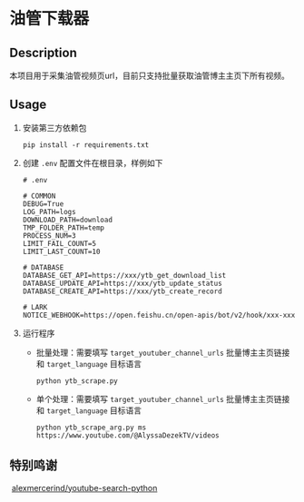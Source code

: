 # 油管下载器

## Description

​	本项目用于采集油管视频页url，目前只支持批量获取油管博主主页下所有视频。



## Usage

1. 安装第三方依赖包

   ```
   pip install -r requirements.txt
   ```

2. 创建 `.env` 配置文件在根目录，样例如下

   ```
   # .env
   
   # COMMON
   DEBUG=True
   LOG_PATH=logs
   DOWNLOAD_PATH=download
   TMP_FOLDER_PATH=temp
   PROCESS_NUM=3
   LIMIT_FAIL_COUNT=5
   LIMIT_LAST_COUNT=10
   
   # DATABASE
   DATABASE_GET_API=https://xxx/ytb_get_download_list
   DATABASE_UPDATE_API=https://xxx/ytb_update_status
   DATABASE_CREATE_API=https://xxx/ytb_create_record
   
   # LARK
   NOTICE_WEBHOOK=https://open.feishu.cn/open-apis/bot/v2/hook/xxx-xxx
   ```

3. 运行程序

   - 批量处理：需要填写 `target_youtuber_channel_urls` 批量博主主页链接 和 `target_language` 目标语言
   
      ```
      python ytb_scrape.py
      ```
   
   - 单个处理：需要填写 `target_youtuber_channel_urls` 批量博主主页链接 和 `target_language` 目标语言
   
     ```
     python ytb_scrape_arg.py ms https://www.youtube.com/@AlyssaDezekTV/videos
     ```



## 特别鸣谢

​	[alexmercerind/youtube-search-python](https://github.com/alexmercerind/youtube-search-python)

​	